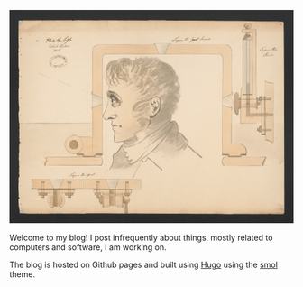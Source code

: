 ![Drawing of man looking though optic in early submarine](/submarine-service-pnp-ds-12200-12248v.jpg)


Welcome to my blog! I post infrequently about things, mostly related to computers and software, I am working on.

The blog is hosted on Github pages and built using [Hugo](https://gohugo.io) using the [smol](https://github.com/colorchestra/smol) theme.
